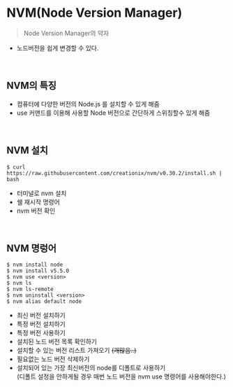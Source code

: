 # NVM(Node Version Manager)
> Node Version Manager의 약자
- 노드버전을 쉽게 변경할 수 있다.
<br />

## NVM의 특징
- 컴퓨터에 다양한 버전의 Node.js 를 설치할 수 있게 해줌
- use 커맨드를 이용해 사용할 Node 버전으로 간단하게 스위칭할수 있게 해줌
<br />

##  NVM 설치
```
$ curl https://raw.githubusercontent.com/creationix/nvm/v0.30.2/install.sh | bash
```

- 터미널로 nvm 설치
- 쉘 재시작 명령어
- nvm 버전 확인
<br />

## NVM 명렁어
```
$ nvm install node
$ nvm install v5.5.0
$ nvm use <version>
$ nvm ls
$ nvm ls-remote
$ nvm uninstall <version>
$ nvm alias default node
```
- 최신 버전 설치하기
- 특정 버전 설치하기
- 특정 버전 사용하기
- 설치된 노드 버전 목록 확인하기
- 설치할 수 있는 버전 리스트 가져오기 ~~(개많음..)~~
- 필요없는 노드 버전 삭제하기
- 설치되어 있는 가장 최신버전의 node를 디폴트로 사용하기 <br />
(디폴트 설정을 안하게될 경우 매번 노드 버전을 nvm use 명령어를 사용해야한다.)
